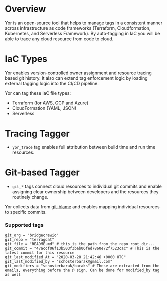 # Overview
Yor is an open-source tool that helps to manage tags in a consistent manner across infrastructure as code frameworks 
(Terraform, Cloudformation, Kubernetes, and Serverless Framework). By auto-tagging in IaC you will be able to trace any cloud resource from code to cloud.

# IaC Types
Yor enables version-controlled owner assignment and resource tracing based git history. It also can extend tag enforcement logic by loading external tagging logic into the CI/CD pipeline. 

Yor can tag these IaC file types:
  * Terraform (for AWS, GCP and Azure)
  * CloudFormation (YAML, JSON)
  * Serverless

# Tracing Tagger
* ```yor_trace``` tag enables full attribution between build time and run time resources. 

# Git-based Tagger
* ```git_*``` tags connect cloud resources to individual git commits and enable assigning clear ownership between developers and the resources they routinely change.

Yor collects data from [git-blame](https://git-scm.com/docs/git-blame) and enables mapping individual resources to specific commits.

### Supported tags

```
git_org = "bridgecrewio"
git_repo = "terragoat"
git_file = "README.md" # this is the path from the repo root dir...
git_commit = "47accf06f13b503f3bab06fed7860e72f7523cac" # This is the latest commit for this resource
git_last_modified_At = "2020-03-28 21:42:46 +0000 UTC"
git_last_modified_by = "schosterbarak@gmail.com"
git_modifiers = "schosterbarak/baraks" # These are extracted from the emails, everything before the @ sign. Can be done for modified_by tag as well
```
